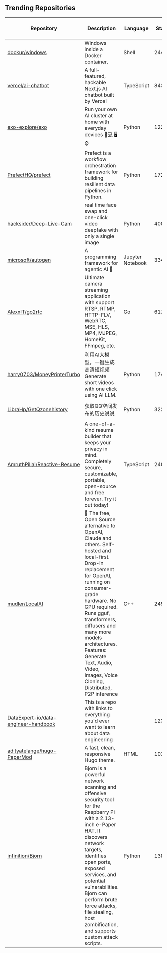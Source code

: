 ## Trending Repositories

| Repository | Description | Language | Stars | Forks | Built By | Current Period Stars |
|------------|-------------|----------|-------|-------|----------|---------------------|
| [dockur/windows](https://github.com/dockur/windows) | Windows inside a Docker container. | Shell | 24463 | 1800 | [kroese](https://github.com/kroese), [hellodword](https://github.com/hellodword), [luisgmuniz](https://github.com/luisgmuniz), [arisudesu](https://github.com/arisudesu) | 2951 |
| [vercel/ai-chatbot](https://github.com/vercel/ai-chatbot) | A full-featured, hackable Next.js AI chatbot built by Vercel | TypeScript | 8433 | 2301 | [jaredpalmer](https://github.com/jaredpalmer), [shadcn](https://github.com/shadcn), [jeremyphilemon](https://github.com/jeremyphilemon), [leerob](https://github.com/leerob), [shuding](https://github.com/shuding) | 1039 |
| [exo-explore/exo](https://github.com/exo-explore/exo) | Run your own AI cluster at home with everyday devices 📱💻 🖥️⌚ | Python | 12262 | 700 | [AlexCheema](https://github.com/AlexCheema), [DevEmilio96](https://github.com/DevEmilio96), [GaetanLepage](https://github.com/GaetanLepage), [ianpaul10](https://github.com/ianpaul10), [cabelo](https://github.com/cabelo) | 482 |
| [PrefectHQ/prefect](https://github.com/PrefectHQ/prefect) | Prefect is a workflow orchestration framework for building resilient data pipelines in Python. | Python | 17239 | 1633 | [zanieb](https://github.com/zanieb), [pleek91](https://github.com/pleek91), [jlowin](https://github.com/jlowin), [cicdw](https://github.com/cicdw), [znicholasbrown](https://github.com/znicholasbrown) | 197 |
| [hacksider/Deep-Live-Cam](https://github.com/hacksider/Deep-Live-Cam) | real time face swap and one-click video deepfake with only a single image | Python | 40081 | 5865 | [hacksider](https://github.com/hacksider), [KRSHH](https://github.com/KRSHH), [vic4key](https://github.com/vic4key), [pereiraroland26](https://github.com/pereiraroland26), [Highpressure](https://github.com/Highpressure) | 137 |
| [microsoft/autogen](https://github.com/microsoft/autogen) | A programming framework for agentic AI 🤖 | Jupyter Notebook | 33431 | 4842 | [sonichi](https://github.com/sonichi), [jackgerrits](https://github.com/jackgerrits), [ekzhu](https://github.com/ekzhu), [qingyun-wu](https://github.com/qingyun-wu), [thinkall](https://github.com/thinkall) | 258 |
| [AlexxIT/go2rtc](https://github.com/AlexxIT/go2rtc) | Ultimate camera streaming application with support RTSP, RTMP, HTTP-FLV, WebRTC, MSE, HLS, MP4, MJPEG, HomeKit, FFmpeg, etc. | Go | 6171 | 452 | [AlexxIT](https://github.com/AlexxIT), [skrashevich](https://github.com/skrashevich), [felipecrs](https://github.com/felipecrs), [dbuezas](https://github.com/dbuezas), [reifl](https://github.com/reifl) | 394 |
| [harry0703/MoneyPrinterTurbo](https://github.com/harry0703/MoneyPrinterTurbo) | 利用AI大模型，一键生成高清短视频 Generate short videos with one click using AI LLM. | Python | 17467 | 2732 | [harry0703](https://github.com/harry0703), [vuisme](https://github.com/vuisme), [yyhhyyyyyy](https://github.com/yyhhyyyyyy), [KevinZhang19870314](https://github.com/KevinZhang19870314), [KPCOFGS](https://github.com/KPCOFGS) | 261 |
| [LibraHp/GetQzonehistory](https://github.com/LibraHp/GetQzonehistory) | 获取QQ空间发布的历史说说 | Python | 3227 | 255 | [LibraHp](https://github.com/LibraHp), [SwimmingLiu](https://github.com/SwimmingLiu), [4Aiur](https://github.com/4Aiur), [icehomura](https://github.com/icehomura), [Rodma1](https://github.com/Rodma1) | 466 |
| [AmruthPillai/Reactive-Resume](https://github.com/AmruthPillai/Reactive-Resume) | A one-of-a-kind resume builder that keeps your privacy in mind. Completely secure, customizable, portable, open-source and free forever. Try it out today! | TypeScript | 24825 | 2571 | [AmruthPillai](https://github.com/AmruthPillai), [gianantoniopini](https://github.com/gianantoniopini), [crowdin-bot](https://github.com/crowdin-bot), [abizek](https://github.com/abizek) | 560 |
| [mudler/LocalAI](https://github.com/mudler/LocalAI) | 🤖 The free, Open Source alternative to OpenAI, Claude and others. Self-hosted and local-first. Drop-in replacement for OpenAI, running on consumer-grade hardware. No GPU required. Runs gguf, transformers, diffusers and many more models architectures. Features: Generate Text, Audio, Video, Images, Voice Cloning, Distributed, P2P inference | C++ | 24928 | 1893 | [mudler](https://github.com/mudler), [localai-bot](https://github.com/localai-bot), [ci-robbot](https://github.com/ci-robbot) | 215 |
| [DataExpert-io/data-engineer-handbook](https://github.com/DataExpert-io/data-engineer-handbook) | This is a repo with links to everything you'd ever want to learn about data engineering |  | 12398 | 1717 | [EcZachly](https://github.com/EcZachly), [liyin2015](https://github.com/liyin2015), [Adesoji1](https://github.com/Adesoji1), [evil-in](https://github.com/evil-in), [sspaeti](https://github.com/sspaeti) | 125 |
| [adityatelange/hugo-PaperMod](https://github.com/adityatelange/hugo-PaperMod) | A fast, clean, responsive Hugo theme. | HTML | 10134 | 2713 | [adityatelange](https://github.com/adityatelange), [nanxiaobei](https://github.com/nanxiaobei), [jmooring](https://github.com/jmooring), [geeqla](https://github.com/geeqla), [kdkasad](https://github.com/kdkasad) | 124 |
| [infinition/Bjorn](https://github.com/infinition/Bjorn) | Bjorn is a powerful network scanning and offensive security tool for the Raspberry Pi with a 2.13-inch e-Paper HAT. It discovers network targets, identifies open ports, exposed services, and potential vulnerabilities. Bjorn can perform brute force attacks, file stealing, host zombification, and supports custom attack scripts. | Python | 1380 | 44 | [infinition](https://github.com/infinition), [eltociear](https://github.com/eltociear) | 391 |
